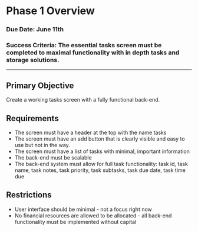 # Phase 1 Overview

### Due Date: June 11th
### Success Criteria: The essential tasks screen must be completed to maximal functionality with in depth tasks and storage solutions.

---

## Primary Objective
Create a working tasks screen with a fully functional back-end.

## Requirements
- The screen must have a header at the top with the name tasks
- The screen must have an add button that is clearly visible and easy to use but not in the way.
- The screen must have a list of tasks with minimal, important information
- The back-end must be scalable
- The back-end system must allow for full task functionality: task id, task name, task notes, task priority, task subtasks, task due date, task time due

## Restrictions
- User interface should be minimal - not a focus right now
- No financial resources are allowed to be allocated - all back-end functionality must be implemented without capital